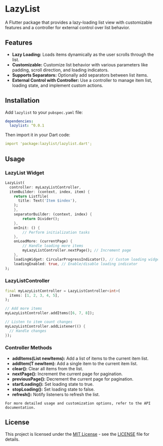 # LazyList

A Flutter package that provides a lazy-loading list view with customizable features and a controller for external control over list behavior.

## Features
- **Lazy Loading:** Loads items dynamically as the user scrolls through the list.
- **Customizable:** Customize list behavior with various parameters like padding, scroll direction, and loading indicators.
- **Supports Separators:** Optionally add separators between list items.
- **External Control with Controller:** Use a controller to manage item list, loading state, and implement custom actions.



## Installation
Add `lazylist` to your `pubspec.yaml` file:
```yaml
dependencies:
  lazylist: ^0.0.1
```

Then import it in your Dart code:
```yaml
import 'package:lazylist/lazylist.dart';
```


## Usage
### LazyList Widget

```dart
LazyList(
  controller: myLazyListController,
  itemBuilder: (context, index, item) {
    return ListTile(
      title: Text('Item $index'),
    );
    },
    separatorBuilder: (context, index) {
        return Divider();
    },
    onInit: () {
        // Perform initialization tasks
    },
    onLoadMore: (currentPage) {
        // Handle loading more items
        myLazyListController.nextPage(); // Increment page
    },
    loadingWidget: CircularProgressIndicator(), // Custom loading widget
    loadingEnabled: true, // Enable/disable loading indicator
);
```

### LazyListController

```dart
final myLazyListController = LazyListController<int>(
  items: [1, 2, 3, 4, 5],
);

// Add more items
myLazyListController.addItems([6, 7, 8]);

// Listen to item count changes
myLazyListController.addListener(() {
  // Handle changes
});
```

### Controller Methods

- **addItems(List<T> newItems):** Add a list of items to the current item list.
- **addItem(T newItem):** Add a single item to the current item list.
- **clear():** Clear all items from the list.
- **nextPage():** Increment the current page for pagination.
- **previousPage():** Decrement the current page for pagination.
- **startLoading():** Set loading state to true.
- **stopLoading():** Set loading state to false.
- **refresh():** Notify listeners to refresh the list.

`For more detailed usage and customization options, refer to the API documentation.`

## License

This project is licensed under the [MIT License](https://opensource.org/licenses/MIT) - see the [LICENSE](LICENSE) file for details.






